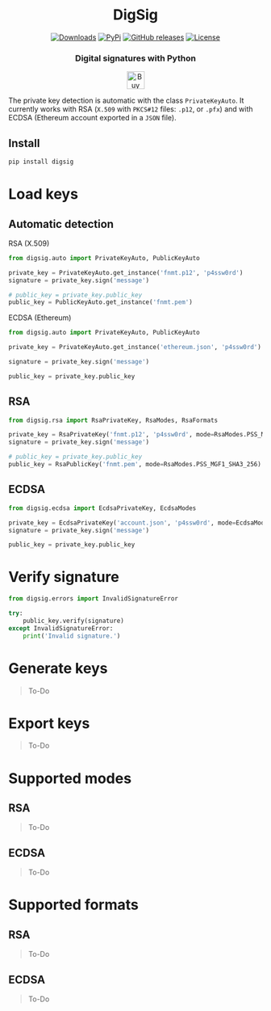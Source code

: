 <h1 align="center">
DigSig
</h1>

<p align="center">
    <a href="https://pepy.tech/project/digsig/"><img alt="Downloads" src="https://img.shields.io/badge/dynamic/json?style=flat-square&maxAge=3600&label=downloads&query=$.total_downloads&url=https://api.pepy.tech/api/projects/digsig"></a>
    <a href="https://pypi.python.org/pypi/digsig/"><img alt="PyPi" src="https://img.shields.io/pypi/v/digsig.svg?style=flat-square"></a>
    <a href="https://github.com/labteral/digsig/releases"><img alt="GitHub releases" src="https://img.shields.io/github/release/labteral/digsig.svg?style=flat-square"></a>
    <a href="https://github.com/labteral/digsig/blob/master/LICENSE"><img alt="License" src="https://img.shields.io/github/license/labteral/digsig.svg?style=flat-square&color=green"></a>
</p>

<h3 align="center">
<b>Digital signatures with Python</b>
</h3>

<p align="center">
    <a href="https://www.buymeacoffee.com/brunneis" target="_blank"><img src="https://cdn.buymeacoffee.com/buttons/default-orange.png" alt="Buy Me A Coffee" height="35px"></a>
</p>

The private key detection is automatic with the class `PrivateKeyAuto`. It currently works with RSA (`X.509` with `PKCS#12` files: `.p12`, or `.pfx`) and with ECDSA (Ethereum account exported in a `JSON` file).

## Install
```bash
pip install digsig
```

# Load keys
## Automatic detection
RSA (X.509)
```python
from digsig.auto import PrivateKeyAuto, PublicKeyAuto

private_key = PrivateKeyAuto.get_instance('fnmt.p12', 'p4ssw0rd')
signature = private_key.sign('message')

# public_key = private_key.public_key
public_key = PublicKeyAuto.get_instance('fnmt.pem')
```

ECDSA (Ethereum)
```python
from digsig.auto import PrivateKeyAuto, PublicKeyAuto

private_key = PrivateKeyAuto.get_instance('ethereum.json', 'p4ssw0rd')

signature = private_key.sign('message')

public_key = private_key.public_key
```

## RSA
```python
from digsig.rsa import RsaPrivateKey, RsaModes, RsaFormats

private_key = RsaPrivateKey('fnmt.p12', 'p4ssw0rd', mode=RsaModes.PSS_MGF1_SHA3_256)
signature = private_key.sign('message')

# public_key = private_key.public_key
public_key = RsaPublicKey('fnmt.pem', mode=RsaModes.PSS_MGF1_SHA3_256)
```

## ECDSA
```python
from digsig.ecdsa import EcdsaPrivateKey, EcdsaModes

private_key = EcdsaPrivateKey('account.json', 'p4ssw0rd', mode=EcdsaModes.SECP256K1_SHA3_256)
signature = private_key.sign('message')

public_key = private_key.public_key
```

# Verify signature
```python
from digsig.errors import InvalidSignatureError

try:
    public_key.verify(signature)
except InvalidSignatureError:
    print('Invalid signature.')
```

# Generate keys
> To-Do

# Export keys
> To-Do

# Supported modes
## RSA
> To-Do

## ECDSA
> To-Do


# Supported formats
## RSA
> To-Do

## ECDSA
> To-Do
